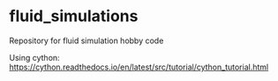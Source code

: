 # fluid_simulations
Repository for fluid simulation hobby code

Using cython: https://cython.readthedocs.io/en/latest/src/tutorial/cython_tutorial.html
